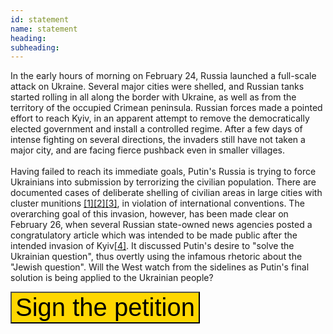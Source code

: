```yaml
---
id: statement
name: statement
heading: 
subheading: 
---
```



In the early hours of morning on February 24, Russia launched a full-scale attack on Ukraine. Several major cities were shelled, and Russian tanks started rolling in all along the border with Ukraine, as well as from the territory of the occupied Crimean peninsula. Russian forces made a pointed effort to reach Kyiv, in an apparent attempt to remove the democratically elected government and install a controlled regime. After a few days of intense fighting on several directions, the invaders still have not taken a major city, and are facing fierce pushback even in smaller villages.<br>
<br>
Having failed to reach its immediate goals, Putin's Russia is trying to force Ukrainians into submission by terrorizing the civilian population. There are documented cases of deliberate shelling of civilian areas in large cities with cluster munitions [[1]](https://www.youtube.com/watch?v=IEdCXt8ChLQ)[[2]](https://www.hrw.org/news/2022/02/25/ukraine-russian-cluster-munition-hits-hospital)[[3]](https://www.amnesty.org/en/latest/news/2022/02/ukraine-cluster-munitions-kill-child-and-two-other-civilians-taking-shelter-at-a-preschool/), in violation of international conventions. The overarching goal of this invasion, however, has been made clear on February 26, when several Russian state-owned news agencies posted a congratulatory article which was intended to be made public after the intended invasion of Kyiv[[4]](https://twitter.com/TimothyDSnyder/status/1498356816828579840). It discussed Putin's desire to "solve the Ukrainian question", thus overtly using the infamous rhetoric about the "Jewish question". Will the West watch from the sidelines as Putin's final solution is being applied to the Ukrainian people?

[<button class='btn btn-large btn-block' style='background-color: #ffd700;font-size:40px;'>Sign the petition</button>]()
